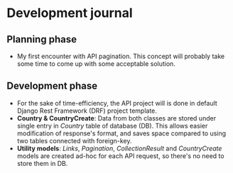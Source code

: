 # Development journal
## Planning phase
- My first encounter with API pagination. This concept will probably take some time to come up with some acceptable solution.

## Development phase
- For the sake of time-efficiency, the API project will is done in default Django Rest Framework (DRF) project template.
- **Country & CountryCreate**: Data from both classes are stored under single entry in _*Country*_ table of database (DB). This allows easier modification of response's format, and saves space compared to using two tables connected with foreign-key.
- **Utility models**: _*Links*_, _*Pagination*_, _*CollectionResult*_ and _*CountryCreate*_ models are created ad-hoc for each API request, so there's no need to store them in DB.